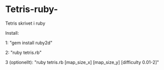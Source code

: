 # Tetris-ruby-
Tetris skrivet i ruby

Install:

1: "gem install ruby2d"

2: "ruby tetris.rb"

3 (optionellt): "ruby tetris.rb [map_size_x] [map_size_y] [difficulty 0.01-2]"
